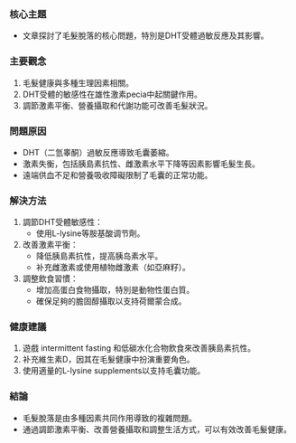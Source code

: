 ### 核心主題
- 文章探討了毛髮脫落的核心問題，特別是DHT受體過敏反應及其影響。

### 主要觀念
1. 毛髮健康與多種生理因素相關。
2. DHT受體的敏感性在雄性激素pecia中起關鍵作用。
3. 調節激素平衡、營養攝取和代謝功能可改善毛髮狀況。

### 問題原因
- DHT（二氫睾酮）過敏反應導致毛囊萎縮。
- 激素失衡，包括胰島素抗性、雌激素水平下降等因素影響毛髮生長。
- 遠端供血不足和營養吸收障礙限制了毛囊的正常功能。

### 解決方法
1. 調節DHT受體敏感性：
   - 使用L-lysine等胺基酸调节劑。
2. 改善激素平衡：
   - 降低胰島素抗性，提高胰岛素水平。
   - 补充雌激素或使用植物雌激素（如亞麻籽）。
3. 調整飲食習慣：
   - 增加高蛋白食物攝取，特別是動物性蛋白質。
   - 確保足夠的膽固醇攝取以支持荷爾蒙合成。

### 健康建議
1. 遊戲 intermittent fasting 和低碳水化合物飲食來改善胰島素抗性。
2. 补充維生素D，因其在毛髮健康中扮演重要角色。
3. 使用適量的L-lysine supplements以支持毛囊功能。

### 結論
- 毛髮脫落是由多種因素共同作用導致的複雜問題。
- 通過調節激素平衡、改善營養攝取和調整生活方式，可以有效改善毛髮健康。